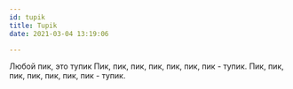 ```yaml
---
id: tupik
title: Tupik
date: 2021-03-04 13:19:06

---
```


Любой пик, это тупик
Пик, пик, пик, пик, пик, пик, пик - тупик.
Пик, пик, пик, пик, пик, пик, пик - тупик.
